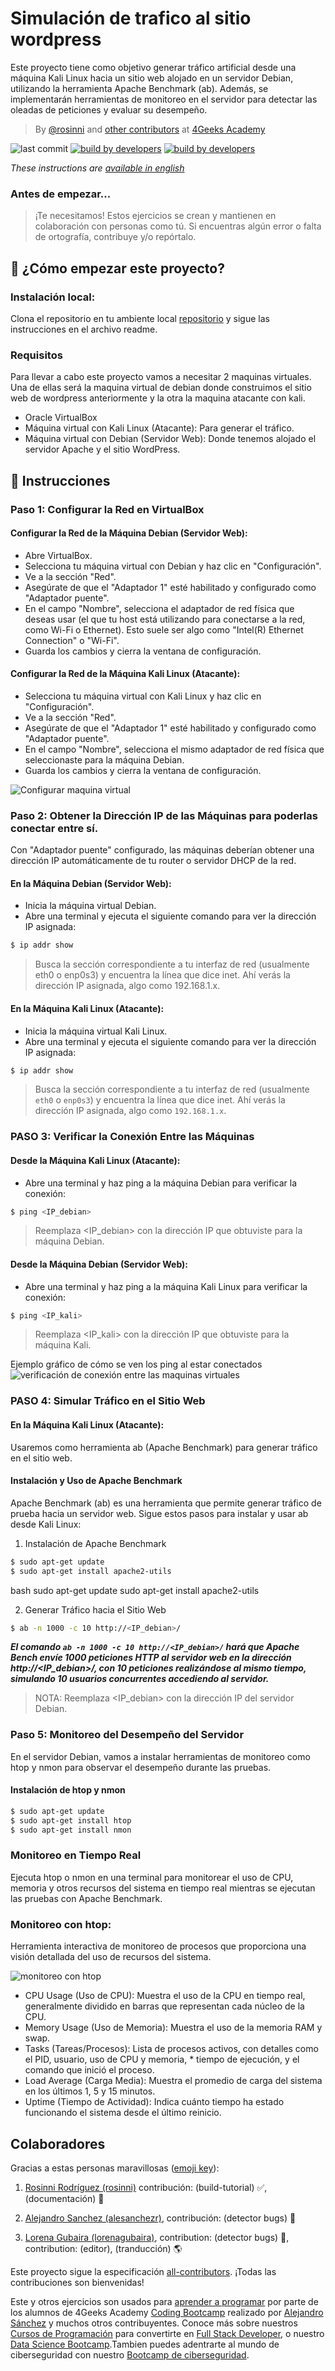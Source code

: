 # Simulación de trafico al sitio wordpress

Este proyecto tiene como objetivo generar tráfico artificial desde una máquina Kali Linux hacia un sitio web alojado en un servidor Debian, utilizando la herramienta Apache Benchmark (ab). Además, se implementarán herramientas de monitoreo en el servidor para detectar las oleadas de peticiones y evaluar su desempeño.


<!-- hide -->

> By [@rosinni](https://github.com/rosinni) and [other contributors](https://github.com/4GeeksAcademy/deploying-wordpress-debian/graphs/contributors) at [4Geeks Academy](https://4geeksacademy.co/)

![last commit](https://img.shields.io/github/last-commit/4geeksacademy/installing-kali-linux-on-virtual-machine)
[![build by developers](https://img.shields.io/badge/build_by-Developers-blue)](https://4geeks.com)
[![build by developers](https://img.shields.io/twitter/follow/4geeksacademy?style=social&logo=twitter)](https://twitter.com/4geeksacademy)

*These instructions are [available in english](https://github.com/4GeeksAcademy/deploying-wordpress-debian/blob/main/README.md)*
<!-- endhide -->


<!-- hide -->


### Antes de empezar...

> ¡Te necesitamos! Estos ejercicios se crean y mantienen en colaboración con personas como tú. Si encuentras algún error o falta de ortografía, contribuye y/o repórtalo.

<!-- endhide -->

## 🌱 ¿Cómo empezar este proyecto?

### Instalación local:

Clona el repositorio en tu ambiente local [repositorio](https://github.com/breatheco-de/traffic-simulation-on-wordpress) y sigue las instrucciones en el archivo readme.

<!-- 1. Instala LearnPack, el package manager para tutoriales de aprendizaje y el HTML compiler plugin para LearnPack, asegúrate también de tener node.js 14+:

```bash
$ npm i learnpack -g
$ learnpack plugins:install learnpack-html
```

2. Descarga estos ejercicios en particular usando LearnPack y luego `cd` para entrar en la carpeta:

```bash
$ learnpack download html-forms-tutorial-exercises
$ cd html-forms-tutorial-exercises
```

> Nota: Una vez que termines de descargar, encontrarás una carpeta "exercises" que contiene todos los ejercicios.

3. Inicializa el tutorial/ejercicios ejecutando el siguiente comando en el mismo nivel donde se encuentra tu archivo learn.json:

```bash
$ npm i jest@24.8.0 -g
$ learnpack start
```

hide -->




### Requisitos

Para llevar a cabo este proyecto vamos a necesitar 2 maquinas virtuales. Una de ellas será la maquina virtual de debian donde construimos el sitio web de wordpress anteriormente y la otra la maquina atacante con kali.

* Oracle VirtualBox
* Máquina virtual con Kali Linux (Atacante): Para generar el tráfico.
* Máquina virtual con Debian (Servidor Web): Donde tenemos alojado el servidor Apache y el sitio WordPress.

## 📝 Instrucciones

### Paso 1: Configurar la Red en VirtualBox

#### Configurar la Red de la Máquina Debian (Servidor Web):
* Abre VirtualBox.
* Selecciona tu máquina virtual con Debian y haz clic en "Configuración".
* Ve a la sección "Red".
* Asegúrate de que el "Adaptador 1" esté habilitado y configurado como "Adaptador puente".
* En el campo "Nombre", selecciona el adaptador de red física que deseas usar (el que tu host está utilizando para conectarse a la red, como Wi-Fi o Ethernet). Esto suele ser algo como "Intel(R) Ethernet Connection" o "Wi-Fi".
* Guarda los cambios y cierra la ventana de configuración.


#### Configurar la Red de la Máquina Kali Linux (Atacante):
* Selecciona tu máquina virtual con Kali Linux y haz clic en "Configuración".
* Ve a la sección "Red".
* Asegúrate de que el "Adaptador 1" esté habilitado y configurado como "Adaptador puente".
* En el campo "Nombre", selecciona el mismo adaptador de red física que seleccionaste para la máquina Debian.
* Guarda los cambios y cierra la ventana de configuración.

![Configurar maquina virtual](assets\config-virtual-machine.png)

### Paso 2: Obtener la Dirección IP de las Máquinas para poderlas conectar entre sí.

Con "Adaptador puente" configurado, las máquinas deberían obtener una dirección IP automáticamente de tu router o servidor DHCP de la red.

#### En la Máquina Debian (Servidor Web):
* Inicia la máquina virtual Debian.
* Abre una terminal y ejecuta el siguiente comando para ver la dirección IP asignada:
```bash
$ ip addr show
```
> Busca la sección correspondiente a tu interfaz de red (usualmente eth0 o enp0s3) y encuentra la línea que dice inet. Ahí verás la dirección IP asignada, algo como 192.168.1.x.

#### En la Máquina Kali Linux (Atacante):
* Inicia la máquina virtual Kali Linux.
* Abre una terminal y ejecuta el siguiente comando para ver la dirección IP asignada:

```bash
$ ip addr show
```

> Busca la sección correspondiente a tu interfaz de red (usualmente `eth0` o `enp0s3`) y encuentra la línea que dice inet. Ahí verás la dirección IP asignada, algo como `192.168.1.x`.


### PASO 3: Verificar la Conexión Entre las Máquinas

#### Desde la Máquina Kali Linux (Atacante):
* Abre una terminal y haz ping a la máquina Debian para verificar la conexión:

```bash
$ ping <IP_debian>
```

> Reemplaza <IP_debian> con la dirección IP que obtuviste para la máquina Debian.

#### Desde la Máquina Debian (Servidor Web):
* Abre una terminal y haz ping a la máquina Kali Linux para verificar la conexión:

```bash
$ ping <IP_kali>
```

> Reemplaza <IP_kali> con la dirección IP que obtuviste para la máquina Kali.

Ejemplo gráfico de cómo se ven los ping al estar conectados
![verificación de conexión entre las maquinas virtuales](assets\ping-view.png)


### PASO 4: Simular Tráfico en el Sitio Web

#### En la Máquina Kali Linux (Atacante):
Usaremos como herramienta ab (Apache Benchmark) para generar tráfico en el sitio web. 

#### Instalación y Uso de Apache Benchmark
Apache Benchmark (ab) es una herramienta que permite generar tráfico de prueba hacia un servidor web. Sigue estos pasos para instalar y usar ab desde Kali Linux:
1. Instalación de Apache Benchmark

```bash
$ sudo apt-get update
$ sudo apt-get install apache2-utils
```
bash
sudo apt-get update
sudo apt-get install apache2-utils

2. Generar Tráfico hacia el Sitio Web

```bash
$ ab -n 1000 -c 10 http://<IP_debian>/
```
***El comando `ab -n 1000 -c 10 http://<IP_debian>/` hará que Apache Bench envíe 1000 peticiones HTTP al servidor web en la dirección http://<IP_debian>/, con 10 peticiones realizándose al mismo tiempo, simulando 10 usuarios concurrentes accediendo al servidor.***

> NOTA: Reemplaza <IP_debian> con la dirección IP del servidor Debian.


### Paso 5: Monitoreo del Desempeño del Servidor
En el servidor Debian, vamos a instalar herramientas de monitoreo como htop y nmon para observar el desempeño durante las pruebas.

#### Instalación de htop y nmon
```bash
$ sudo apt-get update
$ sudo apt-get install htop
$ sudo apt-get install nmon
```



### Monitoreo en Tiempo Real

Ejecuta htop o nmon en una terminal para monitorear el uso de CPU, memoria y otros recursos del sistema en tiempo real mientras se ejecutan las pruebas con Apache Benchmark.

### Monitoreo con htop:

Herramienta interactiva de monitoreo de procesos que proporciona una visión detallada del uso de recursos del sistema.

![monitoreo con htop](assets\monitor-htop.png)


* CPU Usage (Uso de CPU): Muestra el uso de la CPU en tiempo real, generalmente dividido en barras que representan cada núcleo de la CPU.
* Memory Usage (Uso de Memoria): Muestra el uso de la memoria RAM y swap.
* Tasks (Tareas/Procesos): Lista de procesos activos, con detalles como el PID, usuario, uso de CPU y memoria, * tiempo de ejecución, y el comando que inició el proceso.
* Load Average (Carga Media): Muestra el promedio de carga del sistema en los últimos 1, 5 y 15 minutos.
* Uptime (Tiempo de Actividad): Indica cuánto tiempo ha estado funcionando el sistema desde el último reinicio.







## Colaboradores

Gracias a estas personas maravillosas ([emoji key](https://github.com/kentcdodds/all-contributors#emoji-key)):

1. [Rosinni Rodríguez (rosinni)](https://github.com/rosinni) contribución: (build-tutorial) ✅, (documentación) 📖
  
2. [Alejandro Sanchez (alesanchezr)](https://github.com/alesanchezr),  contribución: (detector bugs) 🐛

3. [Lorena Gubaira (lorenagubaira)](https://github.com/lorenagubaira), contribution: (detector bugs) 🐛, contribution: (editor), (tranducción) 🌎

Este proyecto sigue la especificación [all-contributors](https://github.com/kentcdodds/all-contributors). ¡Todas las contribuciones son bienvenidas!

Este y otros ejercicios son usados para [aprender a programar](https://4geeksacademy.com/es/aprender-a-programar/aprender-a-programar-desde-cero) por parte de los alumnos de 4Geeks Academy [Coding Bootcamp](https://4geeksacademy.com/us/coding-bootcamp) realizado por [Alejandro Sánchez](https://twitter.com/alesanchezr) y muchos otros contribuyentes. Conoce más sobre nuestros [Cursos de Programación](https://4geeksacademy.com/es/curso-de-programacion-desde-cero?lang=es) para convertirte en [Full Stack Developer](https://4geeksacademy.com/es/coding-bootcamps/desarrollador-full-stack/?lang=es), o nuestro [Data Science Bootcamp](https://4geeksacademy.com/es/coding-bootcamps/curso-datascience-machine-learning).Tambien puedes adentrarte al mundo de ciberseguridad con nuestro [Bootcamp de ciberseguridad](https://4geeksacademy.com/es/coding-bootcamps/curso-ciberseguridad).
<!-- endhide -->
